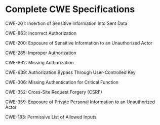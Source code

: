 

# Complete CWE Specifications

CWE-201: Insertion of Sensitive Information Into Sent Data

CWE-863: Incorrect Authorization

CWE-200: Exposure of Sensitive Information to an Unauthorized Actor

CWE-285: Improper Authorization

CWE-862: Missing Authorization

CWE-639: Authorization Bypass Through User-Controlled Key

CWE-306: Missing Authentication for Critical Function

CWE-352: Cross-Site Request Forgery (CSRF)

CWE-359: Exposure of Private Personal Information to an Unauthorized Actor

CWE-183: Permissive List of Allowed Inputs